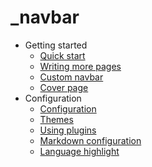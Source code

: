 # \_navbar

* Getting started
  * [Quick start](https://github.com/wponion/docs/tree/77d4c8876af0cf4288a3e98e1e63dbd38f318820/quickstart.md)
  * [Writing more pages](https://github.com/wponion/docs/tree/77d4c8876af0cf4288a3e98e1e63dbd38f318820/more-pages.md)
  * [Custom navbar](https://github.com/wponion/docs/tree/77d4c8876af0cf4288a3e98e1e63dbd38f318820/custom-navbar.md)
  * [Cover page](https://github.com/wponion/docs/tree/77d4c8876af0cf4288a3e98e1e63dbd38f318820/cover.md)
* Configuration
  * [Configuration](https://github.com/wponion/docs/tree/77d4c8876af0cf4288a3e98e1e63dbd38f318820/configuration.md)
  * [Themes](https://github.com/wponion/docs/tree/77d4c8876af0cf4288a3e98e1e63dbd38f318820/themes.md)
  * [Using plugins](https://github.com/wponion/docs/tree/77d4c8876af0cf4288a3e98e1e63dbd38f318820/plugins.md)
  * [Markdown configuration](https://github.com/wponion/docs/tree/77d4c8876af0cf4288a3e98e1e63dbd38f318820/markdown.md)
  * [Language highlight](https://github.com/wponion/docs/tree/77d4c8876af0cf4288a3e98e1e63dbd38f318820/language-highlight.md)

